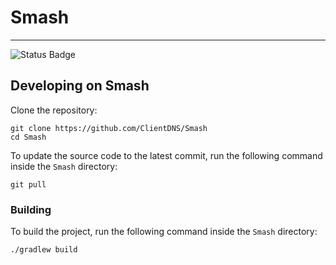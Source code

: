 # Smash

<hr>

![Status Badge](https://img.shields.io/github/workflow/status/ClientDNS/Smash/Continuous%20Integration?style=for-the-badge)

## Developing on Smash

Clone the repository:

```shell
git clone https://github.com/ClientDNS/Smash
cd Smash
```

To update the source code to the latest commit, run the following command inside the `Smash` directory:

```shell
git pull
```

### Building

To build the project, run the following command inside the `Smash` directory:

```shell
./gradlew build
```

